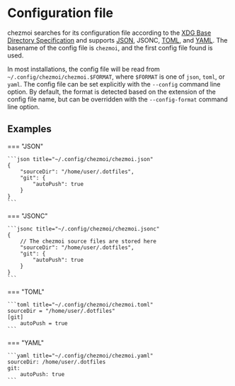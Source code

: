 # Configuration file

chezmoi searches for its configuration file according to the [XDG Base
Directory
Specification](https://standards.freedesktop.org/basedir-spec/basedir-spec-latest.html)
and supports [JSON](https://www.json.org/json-en.html), JSONC,
[TOML](https://github.com/toml-lang/toml), and [YAML](https://yaml.org/). The
basename of the config file is `chezmoi`, and the first config file found is
used.

In most installations, the config file will be read from
`~/.config/chezmoi/chezmoi.$FORMAT`, where `$FORMAT` is one of `json`, `toml`,
or `yaml`. The config file can be set explicitly with the `--config` command
line option. By default, the format is detected based on the extension of the
config file name, but can be overridden with the `--config-format` command line
option.


## Examples

=== "JSON"

    ```json title="~/.config/chezmoi/chezmoi.json"
    {
        "sourceDir": "/home/user/.dotfiles",
        "git": {
            "autoPush": true
        }
    }
    ```

=== "JSONC"

    ```jsonc title="~/.config/chezmoi/chezmoi.jsonc"
    {
        // The chezmoi source files are stored here
        "sourceDir": "/home/user/.dotfiles",
        "git": {
            "autoPush": true
        }
    }
    ```

=== "TOML"

    ```toml title="~/.config/chezmoi/chezmoi.toml"
    sourceDir = "/home/user/.dotfiles"
    [git]
        autoPush = true
    ```

=== "YAML"

    ```yaml title="~/.config/chezmoi/chezmoi.yaml"
    sourceDir: /home/user/.dotfiles
    git:
        autoPush: true
    ```
